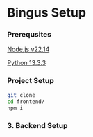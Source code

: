 # Bingus Setup

### Prerequsites
[Node.js v22.14](https://nodejs.org/dist/v22.14.0/node-v22.14.0-x64.msi)

[Python 13.3.3](https://www.python.org/ftp/python/3.13.3/python-3.13.3-amd64.exe)

### Project Setup
```bash
git clone 
cd frontend/
npm i
```

### 3. Backend Setup
